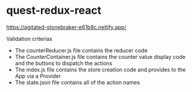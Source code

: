 # quest-redux-react

https://agitated-stonebraker-e61b8c.netlify.app/

Validation criterias
- The counterReducer.js file contains the reducer code
- The CounterContainer.js file contains the counter value display code and the buttons to dispatch the actions
- The index.js file contains the store creation code and provides to the App via a Provider
- The state.json file contains all of the action names
